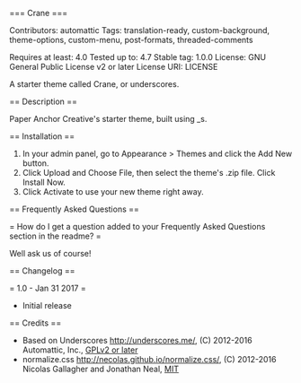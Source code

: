 === Crane ===

Contributors: automattic
Tags: translation-ready, custom-background, theme-options, custom-menu, post-formats, threaded-comments

Requires at least: 4.0
Tested up to: 4.7
Stable tag: 1.0.0
License: GNU General Public License v2 or later
License URI: LICENSE

A starter theme called Crane, or underscores.

== Description ==

Paper Anchor Creative's starter theme, built using _s. 

== Installation ==

1. In your admin panel, go to Appearance > Themes and click the Add New button.
2. Click Upload and Choose File, then select the theme's .zip file. Click Install Now.
3. Click Activate to use your new theme right away.

== Frequently Asked Questions ==

= How do I get a question added to your Frequently Asked Questions section in the readme?  =

Well ask us of course!

== Changelog ==

= 1.0 - Jan 31 2017 =
* Initial release

== Credits ==

* Based on Underscores http://underscores.me/, (C) 2012-2016 Automattic, Inc., [GPLv2 or later](https://www.gnu.org/licenses/gpl-2.0.html)
* normalize.css http://necolas.github.io/normalize.css/, (C) 2012-2016 Nicolas Gallagher and Jonathan Neal, [MIT](http://opensource.org/licenses/MIT)
